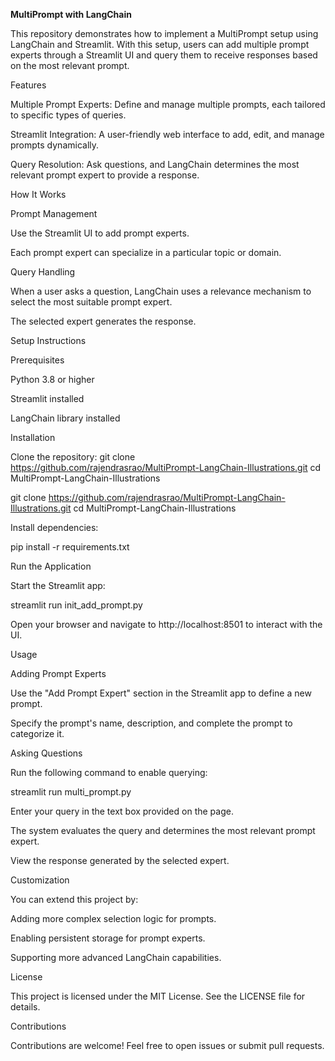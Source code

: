 **MultiPrompt with LangChain**

This repository demonstrates how to implement a MultiPrompt setup using LangChain and Streamlit. With this setup, users can add multiple prompt experts through a Streamlit UI and query them to receive responses based on the most relevant prompt.

Features

Multiple Prompt Experts: Define and manage multiple prompts, each tailored to specific types of queries.

Streamlit Integration: A user-friendly web interface to add, edit, and manage prompts dynamically.

Query Resolution: Ask questions, and LangChain determines the most relevant prompt expert to provide a response.

How It Works

Prompt Management

Use the Streamlit UI to add prompt experts.

Each prompt expert can specialize in a particular topic or domain.

Query Handling

When a user asks a question, LangChain uses a relevance mechanism to select the most suitable prompt expert.

The selected expert generates the response.

Setup Instructions

Prerequisites

Python 3.8 or higher

Streamlit installed

LangChain library installed

Installation

Clone the repository:
git clone https://github.com/rajendrasrao/MultiPrompt-LangChain-Illustrations.git
cd MultiPrompt-LangChain-Illustrations

git clone https://github.com/rajendrasrao/MultiPrompt-LangChain-Illustrations.git
cd MultiPrompt-LangChain-Illustrations

Install dependencies:

pip install -r requirements.txt

Run the Application

Start the Streamlit app:

streamlit run init_add_prompt.py

Open your browser and navigate to http://localhost:8501 to interact with the UI.

Usage

Adding Prompt Experts



Use the "Add Prompt Expert" section in the Streamlit app to define a new prompt.

Specify the prompt's name, description, and complete the prompt to categorize it.

Asking Questions

Run the following command to enable querying:

streamlit run multi_prompt.py

Enter your query in the text box provided on the page.

The system evaluates the query and determines the most relevant prompt expert.

View the response generated by the selected expert.





Customization

You can extend this project by:

Adding more complex selection logic for prompts.

Enabling persistent storage for prompt experts.

Supporting more advanced LangChain capabilities.

License

This project is licensed under the MIT License. See the LICENSE file for details.

Contributions

Contributions are welcome! Feel free to open issues or submit pull requests.


